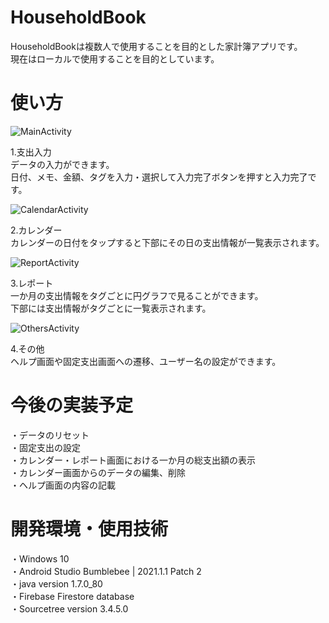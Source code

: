 # HouseholdBook

HouseholdBookは複数人で使用することを目的とした家計簿アプリです。  
現在はローカルで使用することを目的としています。  

# 使い方

![MainActivity](https://lh3.googleusercontent.com/QZrfTdB6RSXQTAF1OsyeHYvpKotrix2vLl5bo2uDY5rOlVhPs07SjhJdU22yEnBmP9wO_fXqjOlYZlvMsVAo2wTtPenXIzg2nCLYTN3uPwvutVByQaCHu0ds9F_wKFUMnGCXMpj6tTFc7K_lSefcvqlzezmVpVaINlRV4uc3NejcvWpiOAmLFk2KsmQs0Uw3bqZDSm058p0czieTTGkWBWTzfs8EoLRaMY6XGOleXt7HD9kDO-yYSxgpHBFw28tHDtip-soFIW02G-LeOR496Bnawg6vBvRgf1pVgD3DqQuqzDP6R8MJ2OIZL4JP2qW_8OA4WaV2hRgPIyMePEScgAIKvVYXQHo2nnEPumFDGw8h3h5udEFDW_8qGVUaEowP3I2-9ka09ooQnzcpCiex-aSGDNNCjR4jY9gsQOaCKh_5rnRKxD7uLL65tV5XmesldvSrZlQCmPodJ5kSv-wzSyLuak_Hor6GZag_dOb7B--dqpzxVY2l0x5KQAamoVEakc0A1Cieap4QBZxRCKgq2vHErcy6Vj6jekf9kI2D2VPRXSuk_TIqIQG1xppPVd7NPB8DB84k3oTHME1MRV_QTzL8M6d82Q9jyvOcVSEzTtoVguIckYuFdm6JfDEx9IL7TEFcLow4-Nq1aIO6SD-B4QzkffcuECnihHCZQYF5XTGFWH7mmiFbKKV4BXzltxREAvBzOhq95-zMj3ro1zoBHCwmxOrZxq9G38gUC4VQvWvVfliGbTnTAlixcIvY3w=w450-h800-no?authuser=0)

1.支出入力  
データの入力ができます。  
日付、メモ、金額、タグを入力・選択して入力完了ボタンを押すと入力完了です。

![CalendarActivity](https://lh3.googleusercontent.com/w-CgYE_jxMAf2F30QkJETIANGo3Y5uEj0wc8HMIyYvrqgdi7IEz6x61be_9WfjUGVf64eFTJzye28KO1msnkO1AMttGcTP1d5IQcwVZBlFMBabQpYHfEn7VJ3tqboDIqhorhKuPoc7o9kgYrF-Ouojx0lCib4jMIOHRe7h-WfQJPKmrs1FuMwSAOhG5BbrDL30pitpVZZab_XFIrm74TVXpzggdEFN5o9xwUJ8IC1IRjXXG0Vc3U25zINe7WYchNIDVotqRqIOG3fcR495896zGb-EcoNJ5bBy57Wbi2cGNDzqGEYu9kx7ioJ3APhFIIS42Rk1H_G2KBTb-BjQVgPQ2m4x2IwbBrJyIoqywjPNXJA-IZnxszXS3LvbOLngBAH8JhuyWw7sbT1PFPc-vpIXiA1XqXD8Ed6TzsVNiFGmXqVYBDjymTGcuwteR4BCW0nnPufsmkkLJNSKeFeVLej7l61IAUVvYedWGcYdq1DzPV79-ZGkH_8YFeL1JmPg5kWlIhFVOVBFcJeC28UqI2fm4w1-bYqYGEMeGZknovM2MCiGRSjrxs9ZYXJt9l9h4AZq_a9KEjyRsYY6KmfSDZSgowZ1rjJh2xV34vpQnU4QHEw4TqAZ9OD8E2NkykRe1ycO7YZZt-Z5NZSPiMfSwiwRm2djy7nrP-IOJT7ZWvn_uAAVR17nAa4xeBi9GlG8oCTLNOB0mI9jGAnGYIS9re0H1PWl3zUnR_9pJd8DuRB7V5VVuSUsINlhQH4MrEvg=w450-h800-no?authuser=0)

2.カレンダー  
カレンダーの日付をタップすると下部にその日の支出情報が一覧表示されます。  

![ReportActivity](https://lh3.googleusercontent.com/suvMvk4aqWMZ0Iwgk3CdmegvhD2RAmf5jFo9fRkdjMmVmfoB_iDhryyhHtAhdigfD-g5mJUKUFWa0FSezYBgToLvosIrwqPwj-Cs6p1fUPQG8RNZPLwIy2BKlHUzLrYIFPgln7wna3nC7vdD7OrF3jwMfY_nI3SfAkr-JyrgZoOvhHX2v9rLSgvNqN7sRWStN21xQJ1yaQbzDqdmd1x86roZDJmx1rRRLb3mYRgVI_oBYFSCU-okKrSUmnxTCSGjrnqe8ZwCPGbuvLwGQmEpJu9obKvnD3GPAQR88QodIdXnMAhjkiaf-ZcJe3hHZY_zIn-LrbDwTrVbGx0jCCWYFo7J84EO5J1dyIF_32dDNCSYIbPiJZ9dwAp178xrho0Nvm6LVDwQ_3SRQU3PWZG8igxcXXcZFlVRznv0tnFNGa5JObOwfFXa9fSlgWRmaGlG4Vh2kTjE-EMH4hK3LnSS60AM1u3k02ppqEzZKtAnLaSlZkCpoc_UDzQMb7n8l5KlGBa3T-0x9hKz9szwrRCr6afOo9xf7b3Ms6_XQb2y7B-uPoO6q3h-VfhAPBXkiEbxkAaN_xz57o3Kxargup7F4E-ZH6mC6dFupCcW5a5j8G59oQ5KXcl498gPxvzQVN3tmuRcMg3OmTiXMTSz_0bNY0XHMwYbR1895_4DWfBjwzbHVGPEIAbSyg1K7VWpaaGGvQ69vRwYqC2y82BQf4gE8dIC-VcNkVryjGKOX8q6smNRhst6-wD6kqzIgLF_mg=w450-h800-no?authuser=0)

3.レポート  
一か月の支出情報をタグごとに円グラフで見ることができます。  
下部には支出情報がタグごとに一覧表示されます。  

![OthersActivity](https://lh3.googleusercontent.com/EUDZy1zxUfjARTf44wyKtOhKn-CczGMzUWu_5XYgLaOGgEKTg9QEqe0kuFMzdanEfx0aTjDfnsUnDAnKDhqGDR9Atacdey6trGGaHZLkDVQdBD-vfkXbiMugiDCnP6Lk59HOkVI83UPffEOzCBofHGvrokhB-Mo4xzlke2zSsmouwRMZEZEWBlABj5XyMyYxiqNOgLxjxbs1MwYn4vtZQcDyTrOBIh2gLuS2EpNsbXIbALOwcUQ0MOXq6DkKtsBBuQ1ENM2E9LAPLiASbqZS9InjfbRBsM8XvQEqPDAjZe2rZWSc3cLul3CXN-pdhtKOSPYj6nDrlAdB88tuMbJh0NjsvwCDxbmjAczHfdZvc_I4BRUibLAD1jRDm2ttF-OZg7OG_gfAYlUGFzxF4S1bngC3MbZ_0tQ2j0R1g6A4yFjNsA98HNsWvYXitJhlxTw8UL76lgfAKYYLHKtqJu8_dbrqZq08u4NRO47JQqBFMbKDM3IpPitly32kOb4_g_omsAKkwmOIGAKLdrKJc3sz8tYdkJ-vV-scQJSMjE80aVHiZ3IZ2tlvbGUGdOjKBOPNZinIi4C7guEv4m5JJo4ph-iwXOUyOCDjVBWzdDhNw55f4n4m1fyEoiJzofJrFxcolsgqex0HdXu-GIt4YOSaSA8i_I8QXbsWzhjTOiR2ZurCFjMmiM_sLT_EMucvr4NiEHqpQ2DlSYXyfvqRvj3U6IZJj9XIiE3UO1I7btx6FN7KbIHnV-k70mvANHsw-Q=w450-h800-no?authuser=0)

4.その他  
ヘルプ画面や固定支出画面への遷移、ユーザー名の設定ができます。  

# 今後の実装予定

・データのリセット  
・固定支出の設定  
・カレンダー・レポート画面における一か月の総支出額の表示  
・カレンダー画面からのデータの編集、削除  
・ヘルプ画面の内容の記載  

# 開発環境・使用技術

・Windows 10  
・Android Studio Bumblebee | 2021.1.1 Patch 2  
・java version 1.7.0_80  
・Firebase Firestore database  
・Sourcetree version 3.4.5.0  
